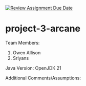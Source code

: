[![Review Assignment Due Date](https://classroom.github.com/assets/deadline-readme-button-24ddc0f5d75046c5622901739e7c5dd533143b0c8e959d652212380cedb1ea36.svg)](https://classroom.github.com/a/IA4P3d_M)
# project-3-arcane

Team Members:
1. Owen Allison
2. Sriyans

Java Version: OpenJDK 21

Additional Comments/Assumptions:


